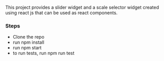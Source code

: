 This project provides a slider widget and a scale selector widget created using react js that can be used as react components.

### Steps ###
* Clone the repo
* run npm install
* run npm start
* to run tests, run npm run test

